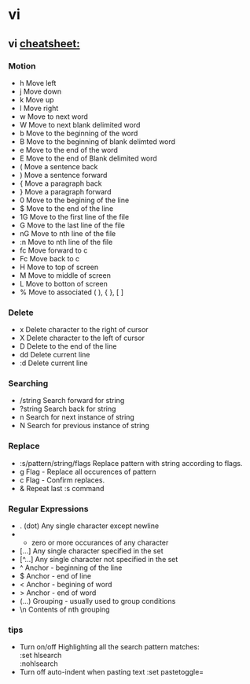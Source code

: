 # vi
## vi [cheatsheet:](http://www.lagmonster.org/docs/vi.html)
### Motion
- h	Move left
- j	Move down
- k	Move up
- l	Move right
- w	Move to next word
- W	Move to next blank delimited word
- b	Move to the beginning of the word
- B	Move to the beginning of blank delimted word
- e	Move to the end of the word
- E	Move to the end of Blank delimited word
- (	Move a sentence back
- )	Move a sentence forward
- {	Move a paragraph back
- }	Move a paragraph forward
- 0	Move to the begining of the line
- $	Move to the end of the line
- 1G	Move to the first line of the file
- G	Move to the last line of the file
- nG	Move to nth line of the file
- :n	Move to nth line of the file
- fc	Move forward to c
- Fc	Move back to c
- H	Move to top of screen
- M	Move to middle of screen
- L	Move to botton of screen
- %	Move to associated ( ), { }, [ ]

### Delete
- x	Delete character to the right of cursor
- X	Delete character to the left of cursor
- D	Delete to the end of the line
- dd	Delete current line
- :d	Delete current line

### Searching
- /string	Search forward for string
- ?string	Search back for string
- n	Search for next instance of string
- N	Search for previous instance of string

### Replace
- :s/pattern/string/flags	Replace pattern with string according to flags.
- g	Flag - Replace all occurences of pattern
- c	Flag - Confirm replaces.
- &	Repeat last :s command

### Regular Expressions
- . (dot)	Any single character except newline
- *	zero or more occurances of any character
- [...]	Any single character specified in the set
- [^...]	Any single character not specified in the set
- ^	Anchor - beginning of the line
- $	Anchor - end of line
- \<	Anchor - begining of word
- \>	Anchor - end of word
- \(...\)	Grouping - usually used to group conditions
- \n	Contents of nth grouping

### tips
- Turn on/off Highlighting all the search pattern matches:  
   :set hlsearch     
   :nohlsearch
- Turn off auto-indent when pasting text
   :set pastetoggle=<F3>
